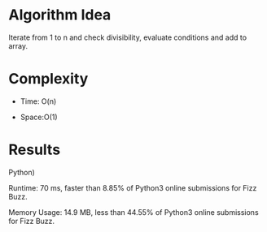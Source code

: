 # Algorithm Idea

Iterate from 1 to n and check divisibility, evaluate conditions and add to array.

# Complexity

- Time: O(n)

- Space:O(1)

# Results

Python)

Runtime: 70 ms, faster than 8.85% of Python3 online submissions for Fizz Buzz.

Memory Usage: 14.9 MB, less than 44.55% of Python3 online submissions for Fizz Buzz.
